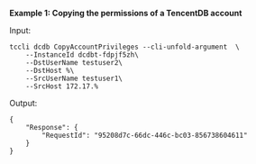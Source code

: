 **Example 1: Copying the permissions of a TencentDB account**



Input: 

```
tccli dcdb CopyAccountPrivileges --cli-unfold-argument  \
    --InstanceId dcdbt-fdpjf5zh\
    --DstUserName testuser2\
    --DstHost %\
    --SrcUserName testuser1\
    --SrcHost 172.17.%
```

Output: 
```
{
    "Response": {
        "RequestId": "95208d7c-66dc-446c-bc03-856738604611"
    }
}
```

